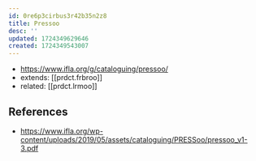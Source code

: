 ```yaml
---
id: 0re6p3cirbus3r42b35n2z8
title: Pressoo
desc: ''
updated: 1724349629646
created: 1724349543007
---
```


- https://www.ifla.org/g/cataloguing/pressoo/
- extends: [[prdct.frbroo]] 
- related: [[prdct.lrmoo]]



## References

- https://www.ifla.org/wp-content/uploads/2019/05/assets/cataloguing/PRESSoo/pressoo_v1-3.pdf